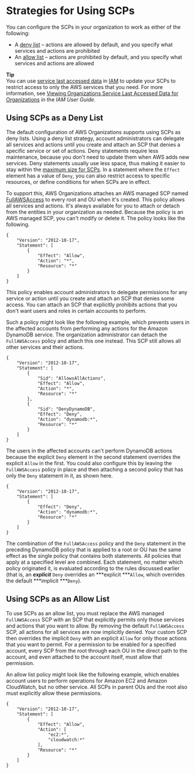# Strategies for Using SCPs<a name="SCP_strategies"></a>

You can configure the SCPs in your organization to work as either of the following:
+ A [deny list](#orgs_policies_denylist) – actions are allowed by default, and you specify what services and actions are prohibited
+ An [allow list](#orgs_policies_allowlist) – actions are prohibited by default, and you specify what services and actions are allowed

**Tip**  
You can use [service last accessed data](https://docs.aws.amazon.com/IAM/latest/UserGuide/access_policies_access-advisor.html) in [IAM](https://docs.aws.amazon.com/IAM/latest/UserGuide/introduction.html) to update your SCPs to restrict access to only the AWS services that you need\. For more information, see [Viewing Organizations Service Last Accessed Data for Organizations](https://docs.aws.amazon.com/IAM/latest/UserGuide/access_policies_access-advisor-view-data-orgs.html) in the *IAM User Guide\.* 

## Using SCPs as a Deny List<a name="orgs_policies_denylist"></a>

The default configuration of AWS Organizations supports using SCPs as deny lists\. Using a deny list strategy, account administrators can delegate all services and actions until you create and attach an SCP that denies a specific service or set of actions\. Deny statements require less maintenance, because you don't need to update them when AWS adds new services\. Deny statements usually use less space, thus making it easier to stay within the [maximum size for SCPs](orgs_reference_limits.md#min-max-values)\. In a statement where the `Effect` element has a value of `Deny`, you can also restrict access to specific resources, or define conditions for when SCPs are in effect\. 

To support this, AWS Organizations attaches an AWS managed SCP named [FullAWSAccess](https://console.aws.amazon.com/organizations/?#/policies/p-FullAWSAccess) to every root and OU when it's created\. This policy allows all services and actions\. It's always available for you to attach or detach from the entities in your organization as needed\. Because the policy is an AWS managed SCP, you can't modify or delete it\. The policy looks like the following\.

```
{
    "Version": "2012-10-17",
    "Statement": [
        {
            "Effect": "Allow",
            "Action": "*",
            "Resource": "*"
        }
    ]
}
```

This policy enables account administrators to delegate permissions for any service or action until you create and attach an SCP that denies some access\. You can attach an SCP that explicitly prohibits actions that you don't want users and roles in certain accounts to perform\.

Such a policy might look like the following example, which prevents users in the affected accounts from performing any actions for the Amazon DynamoDB service\. The organization administrator can detach the `FullAWSAccess` policy and attach this one instead\. This SCP still allows all other services and their actions\.

```
{
    "Version": "2012-10-17",
    "Statement": [
        {
            "Sid": "AllowsAllActions",
            "Effect": "Allow",
            "Action": "*",
            "Resource": "*"
        },
        {
            "Sid": "DenyDynamoDB", 
            "Effect": "Deny",
            "Action": "dynamodb:*",
            "Resource": "*"
        }
    ]
}
```

The users in the affected accounts can't perform DynamoDB actions because the explicit `Deny` element in the second statement overrides the explicit `Allow` in the first\. You could also configure this by leaving the `FullAWSAccess` policy in place and then attaching a second policy that has only the `Deny` statement in it, as shown here\.

```
{
    "Version": "2012-10-17",
    "Statement": [
        {
            "Effect": "Deny",
            "Action": "dynamodb:*",
            "Resource": "*"
        }
    ]
}
```

The combination of the `FullAWSAccess` policy and the `Deny` statement in the preceding DynamoDB policy that is applied to a root or OU has the same effect as the single policy that contains both statements\. All policies that apply at a specified level are combined\. Each statement, no matter which policy originated it, is evaluated according to the rules discussed earlier \(that is, an ***explicit*** `Deny` overrides an ***explicit ***`Allow`, which overrides the default ***implicit ***`Deny`\)\.

## Using SCPs as an Allow List<a name="orgs_policies_allowlist"></a>

To use SCPs as an allow list, you must replace the AWS managed `FullAWSAccess` SCP with an SCP that explicitly permits only those services and actions that you want to allow\. By removing the default `FullAWSAccess` SCP, all actions for all services are now implicitly denied\. Your custom SCP then overrides the implicit `Deny` with an explicit `Allow` for only those actions that you want to permit\. For a permission to be enabled for a specified account, every SCP from the root through each OU in the direct path to the account, and even attached to the account itself, must allow that permission\.

An allow list policy might look like the following example, which enables account users to perform operations for Amazon EC2 and Amazon CloudWatch, but no other service\. All SCPs in parent OUs and the root also must explicitly allow these permissions\.

```
{
    "Version": "2012-10-17",
    "Statement": [
        {
            "Effect": "Allow",
            "Action": [
                "ec2:*",
                "cloudwatch:*"
            ],
            "Resource": "*"
        }
    ]
}
```